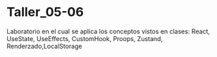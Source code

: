 # Taller_05-06
Laboratorio en el cual se aplica los conceptos vistos en clases: React, UseState, UseEffects, CustomHook, Proops, Zustand, Renderzado,LocalStorage
